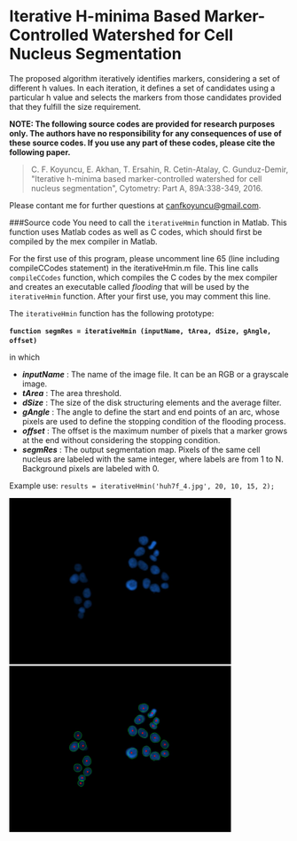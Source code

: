 # Iterative H-minima Based Marker-Controlled Watershed for Cell Nucleus Segmentation
The proposed algorithm iteratively identifies markers, considering a set of different h values. In each iteration, it defines a set of candidates using a particular h value and selects the markers from those candidates provided that they fulfill the size requirement.

**NOTE: The following source codes are provided for research purposes only. The authors have no responsibility for any consequences of use of these source codes. If you use any part of these codes, please cite the following paper.**

>C. F. Koyuncu, E. Akhan, T. Ersahin, R. Cetin-Atalay, C. Gunduz-Demir, "Iterative h-minima based marker-controlled watershed for cell nucleus segmentation", Cytometry: Part A, 89A:338-349, 2016.

Please contant me for further questions at canfkoyuncu@gmail.com.

###Source code
You need to call the `iterativeHmin` function in Matlab. This function uses Matlab codes as well as C codes, which should first be compiled by the mex compiler in Matlab.

For the first use of this program, please uncomment line 65 (line including compileCCodes statement) in the iterativeHmin.m file. This line calls `compileCCodes` function, which compiles the C codes by the mex compiler and creates an executable called *flooding* that will be used by the `iterativeHmin` function. After your first use, you may comment this line.

The `iterativeHmin` function has the following prototype:

**`function segmRes = iterativeHmin (inputName, tArea, dSize, gAngle, offset)`**

in which
* ___inputName___	:	The name of the image file. It can be an RGB or a grayscale image.
* ___tArea___	:	The area threshold.
* ___dSize___ :	The size of the disk structuring elements and the average filter.
* ___gAngle___ :	The	angle to define the start and end points of an arc, whose pixels are used to define the stopping condition of the flooding process.
* ___offset___ :	The offset is the maximum number of pixels that a marker grows at the end without considering the stopping condition.
* ___segmRes___ :	The output segmentation map. Pixels of the same cell nucleus are labeled with the same integer, where labels are from 1 to N. Background pixels are labeled with 0.

Example use:
`results = iterativeHmin('huh7f_4.jpg', 20, 10, 15, 2);`

<img src="./huh7f_4.jpg" title="Example fluorescence image" width=400 />
<img src="./huh7f_4_res.tiff" title="Segmentation results (green boundaries) together with the actual cell centroids (red dots)" width=400 />
